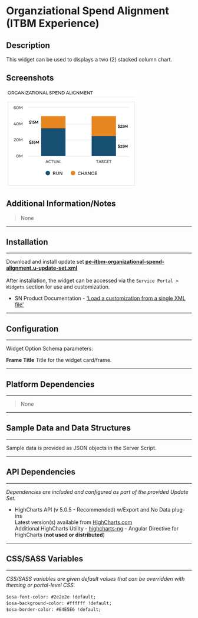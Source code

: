 # Organziational Spend Alignment (ITBM Experience)

## Description

This widget can be used to displays a two (2) stacked column chart.

## Screenshots
![](../images/pe-itbm-organizational-spend-alignment.png)

## Additional Information/Notes
> None
---
## Installation
---
Download and install update set **[pe-itbm-organizational-spend-alignment.u-update-set.xml](https://github.com/platform-experience/serviceportal-widget-library/blob/master/pe-itbm-organizational-spend-alignment/pe-itbm-organizational-spend-alignment.u-update-set.xml)** <br/><br/>
After installation, the widget can be accessed via the `Service Portal > Widgets` section for use and customization.<br/>
* SN Product Documentation - ['Load a customization from a single XML file'](https://docs.servicenow.com/bundle/kingston-application-development/page/build/system-update-sets/task/t_SaveAnUpdateSetAsAnXMLFile.html)

---
## Configuration
---
Widget Option Schema parameters:

**Frame Title** Title for the widget card/frame.

---
## Platform Dependencies
---
> None
---
## Sample Data and Data Structures
---
Sample data is provided as JSON objects in the Server Script.

---
## API Dependencies
---
<i>Dependencies are included and configured as part of the provided Update Set.</i>

* HighCharts API (v 5.0.5 - Recommended)  w/Export and No Data plug-ins
  <br/>Latest version(s) available from [HighCharts.com](http://http://www.highcharts.com/products/highcharts/)
  <br/>Additional HighCharts Utility - [highcharts-ng](https://github.com/pablojim/highcharts-ng) - Angular Directive for HighCharts (__not used or distributed__)

---
## CSS/SASS Variables
---
_CSS/SASS variables are given default values that can be overridden with theming or portal-level CSS._

`$osa-font-color: #2e2e2e !default;`<br/>
`$osa-background-color: #ffffff !default;`<br/>
`$osa-border-color: #E4E5E6 !default;`<br/>